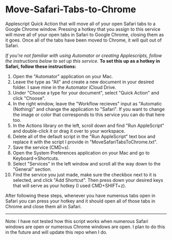 # Move-Safari-Tabs-to-Chrome
Applescript Quick Action that will move all of your open Safari tabs to a Google Chrome window. Pressing a hotkey that you assign to this service will move all of your open tabs in Safari to Google Chrome, closing them as it goes. Once all of the tabs have been moved to Chrome, it will quit out of Safari.


*If you're not familiar with using Automator or creating Applescripts, follow the instructions below to set up this service.*
**To set this up as a hotkey in Safari, follow these instructions:**
1. Open the "Automator" application on your Mac.
2. Leave the type as "All" and create a new document in your desired folder. I save mine in the Automator iCloud Drive.
3. Under "Choose a type for your document", select "Quick Action" and click "Choose".
4. In the right window,  leave the "Workflow recieves" input as "Automatic (Nothing)" and change the application to "Safari". If you want to change the image or color that corresponds to this service you can do that here too. 
5. In the Actions library on the left, scroll down and find "Run AppleScript" and double-click it or drag it over to your workspace.
6. Delete all of the default script in the "Run AppleScript" text box and replace it with the script I provide in "MoveSafariTabsToChrome.txt".
7. Save the service (CMD+s).
8. Open the System Preferences application on your Mac and go to Keyboard->Shortcuts. 
9. Select "Services" in the left window and scroll all the way down to the "General" section.
10. Find the service you just made, make sure the checkbox next to it is selected, and click "Add Shortcut". Then press down your desired keys that will serve as your hotkey (I used CMD+SHIFT+z).

After following these steps, whenever you have numerous tabs open in Safari you can press your hotkey and it should open all of those tabs in Chrome and close them all in Safari. 

___
Note: I have not tested how this script works when numerous Safari windows are open or numerous Chrome windows are open. I plan to do this in the future and will update this repo when I do.
